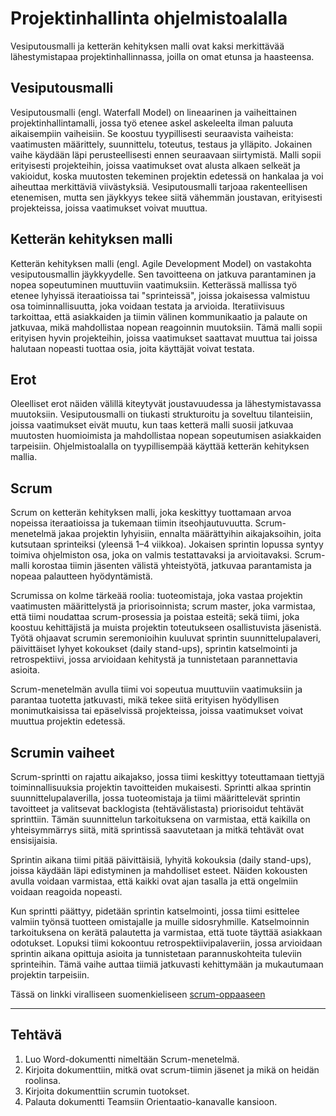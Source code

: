 # Projektinhallinta ohjelmistoalalla

Vesiputousmalli ja ketterän kehityksen malli ovat kaksi merkittävää lähestymistapaa projektinhallinnassa, joilla on omat etunsa ja haasteensa.

## Vesiputousmalli

Vesiputousmalli (engl. Waterfall Model) on lineaarinen ja vaiheittainen projektinhallintamalli, jossa työ etenee askel askeleelta ilman paluuta aikaisempiin vaiheisiin. Se koostuu tyypillisesti seuraavista vaiheista: vaatimusten määrittely, suunnittelu, toteutus, testaus ja ylläpito. Jokainen vaihe käydään läpi perusteellisesti ennen seuraavaan siirtymistä. Malli sopii erityisesti projekteihin, joissa vaatimukset ovat alusta alkaen selkeät ja vakioidut, koska muutosten tekeminen projektin edetessä on hankalaa ja voi aiheuttaa merkittäviä viivästyksiä. Vesiputousmalli tarjoaa rakenteellisen etenemisen, mutta sen jäykkyys tekee siitä vähemmän joustavan, erityisesti projekteissa, joissa vaatimukset voivat muuttua.

## Ketterän kehityksen malli

Ketterän kehityksen malli (engl. Agile Development Model) on vastakohta vesiputousmallin jäykkyydelle. Sen tavoitteena on jatkuva parantaminen ja nopea sopeutuminen muuttuviin vaatimuksiin. Ketterässä mallissa työ etenee lyhyissä iteraatioissa tai "sprinteissä", joissa jokaisessa valmistuu osa toiminnallisuutta, joka voidaan testata ja arvioida. Iteratiivisuus tarkoittaa, että asiakkaiden ja tiimin välinen kommunikaatio ja palaute on jatkuvaa, mikä mahdollistaa nopean reagoinnin muutoksiin. Tämä malli sopii erityisen hyvin projekteihin, joissa vaatimukset saattavat muuttua tai joissa halutaan nopeasti tuottaa osia, joita käyttäjät voivat testata.

## Erot

Oleelliset erot näiden välillä kiteytyvät joustavuudessa ja lähestymistavassa muutoksiin. Vesiputousmalli on tiukasti strukturoitu ja soveltuu tilanteisiin, joissa vaatimukset eivät muutu, kun taas ketterä malli suosii jatkuvaa muutosten huomioimista ja mahdollistaa nopean sopeutumisen asiakkaiden tarpeisiin. Ohjelmistoalalla on tyypillisempää käyttää ketterän kehityksen mallia.

## Scrum

Scrum on ketterän kehityksen malli, joka keskittyy tuottamaan arvoa nopeissa iteraatioissa ja tukemaan tiimin itseohjautuvuutta. Scrum-menetelmä jakaa projektin lyhyisiin, ennalta määrättyihin aikajaksoihin, joita kutsutaan sprinteiksi (yleensä 1–4 viikkoa). Jokaisen sprintin lopussa syntyy toimiva ohjelmiston osa, joka on valmis testattavaksi ja arvioitavaksi. Scrum-malli korostaa tiimin jäsenten välistä yhteistyötä, jatkuvaa parantamista ja nopeaa palautteen hyödyntämistä.

Scrumissa on kolme tärkeää roolia: tuoteomistaja, joka vastaa projektin vaatimusten määrittelystä ja priorisoinnista; scrum master, joka varmistaa, että tiimi noudattaa scrum-prosessia ja poistaa esteitä; sekä tiimi, joka koostuu kehittäjistä ja muista projektin toteutukseen osallistuvista jäsenistä. Työtä ohjaavat scrumin seremonioihin kuuluvat sprintin suunnittelupalaveri, päivittäiset lyhyet kokoukset (daily stand-ups), sprintin katselmointi ja retrospektiivi, jossa arvioidaan kehitystä ja tunnistetaan parannettavia asioita.

Scrum-menetelmän avulla tiimi voi sopeutua muuttuviin vaatimuksiin ja parantaa tuotetta jatkuvasti, mikä tekee siitä erityisen hyödyllisen monimutkaisissa tai epäselvissä projekteissa, joissa vaatimukset voivat muuttua projektin edetessä.

## Scrumin vaiheet

Scrum-sprintti on rajattu aikajakso, jossa tiimi keskittyy toteuttamaan tiettyjä toiminnallisuuksia projektin tavoitteiden mukaisesti. Sprintti alkaa sprintin suunnittelupalaverilla, jossa tuoteomistaja ja tiimi määrittelevät sprintin tavoitteet ja valitsevat backlogista (tehtävälistasta) priorisoidut tehtävät sprinttiin. Tämän suunnittelun tarkoituksena on varmistaa, että kaikilla on yhteisymmärrys siitä, mitä sprintissä saavutetaan ja mitkä tehtävät ovat ensisijaisia.

Sprintin aikana tiimi pitää päivittäisiä, lyhyitä kokouksia (daily stand-ups), joissa käydään läpi edistyminen ja mahdolliset esteet. Näiden kokousten avulla voidaan varmistaa, että kaikki ovat ajan tasalla ja että ongelmiin voidaan reagoida nopeasti.

Kun sprintti päättyy, pidetään sprintin katselmointi, jossa tiimi esittelee valmiin työnsä tuotteen omistajalle ja muille sidosryhmille. Katselmoinnin tarkoituksena on kerätä palautetta ja varmistaa, että tuote täyttää asiakkaan odotukset. Lopuksi tiimi kokoontuu retrospektiivipalaveriin, jossa arvioidaan sprintin aikana opittuja asioita ja tunnistetaan parannuskohteita tuleviin sprinteihin. Tämä vaihe auttaa tiimiä jatkuvasti kehittymään ja mukautumaan projektin tarpeisiin.

Tässä on linkki viralliseen suomenkieliseen [scrum-oppaaseen](https://scrumguides.org/docs/scrumguide/v2020/2020-Scrum-Guide-Finnish.pdf)<base target="_blank">

_____________

## Tehtävä

1. Luo Word-dokumentti nimeltään Scrum-menetelmä.
2. Kirjoita dokumenttiin, mitkä ovat scrum-tiimin jäsenet ja mikä on heidän roolinsa.
3. Kirjoita dokumenttiin scrumin tuotokset.
4. Palauta dokumentti Teamsiin Orientaatio-kanavalle kansioon.